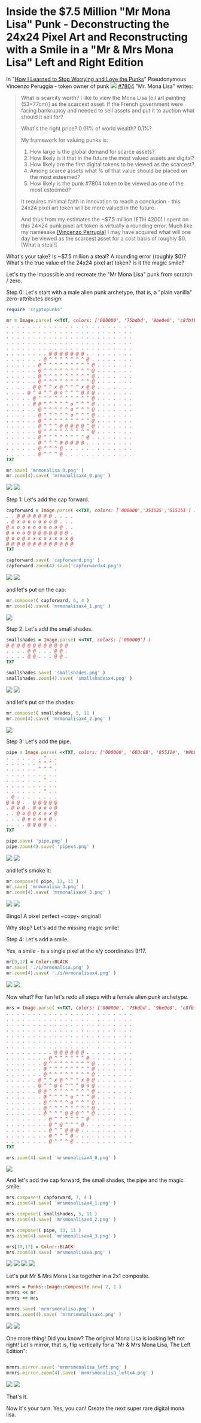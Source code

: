 # Inside the $7.5 Million "Mr Mona Lisa" Punk - Deconstructing the 24x24 Pixel Art and Reconstructing with a Smile in a "Mr & Mrs Mona Lisa" Left and Right Edition


In "[How I Learned to Stop Worrying and Love the Punks](https://twitter.com/peruggia_v/status/1370258353830514689)"
Pseudonymous Vincenzo Peruggia - token owner of punk ![](i/punk-7804.png) [#7804](https://www.larvalabs.com/cryptopunks/details/7804) "Mr. Mona Lisa"
writes:


> What is scarcity worth?
> I like to view the Mona Lisa [oil art painting (53×77cm)]
> as the scarcest asset.
> If the French government were facing bankruptcy
> and needed to sell assets and put it to auction
> what should it sell for?
>
>  What's the right price? 0.01% of world wealth? 0.1%?
>
> My framework for valuing punks is:
> 1. How large is the global demand for scarce assets?
> 2. How likely is it that in the future the most valued assets are digital?
> 3. How likely are the first digital tokens to be viewed as the scarcest?
> 4. Among scarce assets what % of that value should be placed on the most esteemed?
> 5. How likely is the punk #7804 token to be viewed as one of the most esteemed?
>
> It requires minimal faith in innovation
> to reach a conclusion - this 24x24 pixel art token
> will be more valued in the future.
>
> And thus from my estimates
> the ~$7.5 million (ETH 4200)
> I spent on this 24×24 punk pixel art token
> is virtually a rounding error.
> Much like my namesake [[Vincenzo Perrugia]](https://en.wikipedia.org/wiki/Vincenzo_Peruggia)
> I may have acquired
> what will one day be viewed
> as the scarcest asset for a cost basis of roughly $0. [What a steal!]


What's your take?
Is ~$7.5 million a steal? A rounding error (roughly $0)?
What's the true value of the 24x24 pixel art token?
Is it the magic smile?


Let's try the impossible and recreate the "Mr Mona Lisa" punk from scratch / zero.


Step 0: Let's start with a male alien punk archetype, that is, a "plain vanilla" zero-attributes design:


``` ruby
require 'cryptopunks'

mr = Image.parse( <<TXT, colors: ['000000', '75bdbd', '9be0e0', 'c8fbfb'] )
. . . . . . . . . . . . . . . . . . . . . . . .
. . . . . . . . . . . . . . . . . . . . . . . .
. . . . . . . . . . . . . . . . . . . . . . . .
. . . . . . . . . . . . . . . . . . . . . . . .
. . . . . . . . . . . . . . . . . . . . . . . .
. . . . . . . . @ @ @ @ @ @ @ . . . . . . . . .
. . . . . . . @ ^ ^ ^ ^ ^ ^ ^ @ . . . . . . . .
. . . . . . @ ^ ^ ^ ^ ^ ^ ^ ^ ^ @ . . . . . . .
. . . . . . @ ^ ^ ^ ^ ^ ^ ^ ^ ^ @ . . . . . . .
. . . . . . @ ^ ^ ^ ^ ^ ^ ^ ^ ^ @ . . . . . . .
. . . . . . @ ^ ^ ^ ^ ^ ^ ^ ^ ^ @ . . . . . . .
. . . . . @ @ ^ ^ x @ ^ ^ ^ x @ @ . . . . . . .
. . . . @ ^ o ^ ^ @ o ^ ^ ^ @ o @ . . . . . . .
. . . . . @ ^ ^ ^ ^ ^ ^ ^ ^ ^ ^ @ . . . . . . .
. . . . . @ @ ^ ^ ^ ^ ^ o ^ ^ ^ @ . . . . . . .
. . . . . . @ ^ ^ ^ ^ ^ o ^ ^ ^ @ . . . . . . .
. . . . . . @ ^ ^ ^ ^ ^ o ^ ^ ^ @ . . . . . . .
. . . . . . @ ^ ^ ^ ^ ^ ^ ^ ^ ^ @ . . . . . . .
. . . . . . @ ^ ^ ^ @ @ @ @ @ ^ @ . . . . . . .
. . . . . . @ ^ ^ ^ ^ ^ ^ ^ ^ ^ @ . . . . . . .
. . . . . . @ ^ ^ ^ ^ ^ ^ ^ ^ @ . . . . . . . .
. . . . . . @ ^ ^ ^ @ @ @ @ @ . . . . . . . . .
. . . . . . @ ^ ^ ^ @ . . . . . . . . . . . . .
. . . . . . @ ^ ^ ^ @ . . . . . . . . . . . . .
TXT

mr.save( 'mrmonalisa_0.png' )
mr.zoom(4).save( 'mrmonalisax4_0.png' )
```

![](i/mrmonalisa_0.png)
![](i/mrmonalisax4_0.png)


Step 1: Let's add the cap forward.

``` ruby
capforward = Image.parse( <<TXT, colors: ['000000','353535','515151'] )
. . @ @ @ @ @ @ @ . . . .
. @ x o o o o o o @ . . .
@ x o o o o o o o o @ . .
@ o o o @ @ @ @ @ @ @ @ .
@ o o @ x x x x x x x x @
@ @ @ @ @ @ @ @ @ @ @ @ @
TXT

capforward.save( 'capforward.png' )
capforward.zoom(4).save('capforwardx4.png')
```

![](i/capforward.png)
![](i/capforwardx4.png)


and let's put on the cap:

``` ruby
mr.compose!( capforward, 6, 4 )
mr.zoom(4).save( 'mrmonalisax4_1.png' )
```

![](i/mrmonalisax4_1.png)



Step 2: Let's add the small shades.

``` ruby
smallshades = Image.parse( <<TXT, colors: ['000000'] )
@ @ @ @ @ @ @ @ @ @ @ @
. . . . @ @ . . . @ @ .
. . . . @ @ . . . @ @ .
TXT

smallshades.save( 'smallshades.png' )
smallshades.zoom(4).save( 'smallshadesx4.png' )
```

![](i/smallshades.png)
![](i/smallshadesx4.png)


and let's put on the shades:

``` ruby
mr.compose!( smallshades, 5, 11 )
mr.zoom(4).save( 'mrmonalisax4_2.png' )
```

![](i/mrmonalisax4_2.png)



Step 3: Let's add the pipe.

``` ruby
pipe = Image.parse( <<TXT, colors: ['000000', '683c08', '855114', 'b9b9b980'] )
. . . . . . . ^ . .
. . . . . . ^ ^ ^ .
. . . . . . ^ ^ ^ .
. . . . . . . . . .
. . . . . . . ^ . .
. . . . . . . . . .
. . . . . . . ^ . .
. @ . . . . . . . .
@ o @ . . @ @ @ @ @
. @ o @ . @ o o o @
. . @ o @ @ x o x @
. . . @ o o o x @ .
. . . . @ @ @ @ . .
TXT

pipe.save( 'pipe.png' )
pipe.zoom(4).save( 'pipex4.png' )
```

![](i/pipe.png)
![](i/pipe.png)


and let's smoke it:

``` ruby
mr.compose!( pipe, 13, 11 )
mr.save( 'mrmonalisa_3.png' )
mr.zoom(4).save( 'mrmonalisax4_3.png' )
```

![](i/mrmonalisa_3.png)
![](i/mrmonalisax4_3.png)


Bingo! A pixel perfect ~copy~ original!


Why stop? Let's add the missing magic smile!

Step 4: Let's add a smile.

Yes, a smile - is a single pixel at the x/y coordinates 9/17.


``` ruby
mr[9,17] = Color::BLACK
mr.save( './i/mrmonalisa.png' )
mr.zoom(4).save( './i/mrmonalisax4.png' )
```

![](i/mrmonalisa.png)
![](i/mrmonalisax4.png)




Now what? For fun let's redo all steps with
a female alien punk archetype.


``` ruby
mrs = Image.parse( <<TXT, colors: ['000000', '75bdbd', '9be0e0', 'c8fbfb'] )
. . . . . . . . . . . . . . . . . . . . . . . .
. . . . . . . . . . . . . . . . . . . . . . . .
. . . . . . . . . . . . . . . . . . . . . . . .
. . . . . . . . . . . . . . . . . . . . . . . .
. . . . . . . . . . . . . . . . . . . . . . . .
. . . . . . . . . . . . . . . . . . . . . . . .
. . . . . . . . . . . . . . . . . . . . . . . .
. . . . . . . . . @ @ @ @ @ @ . . . . . . . . .
. . . . . . . . @ ^ ^ ^ ^ ^ ^ @ . . . . . . . .
. . . . . . . @ ^ ^ ^ ^ ^ ^ ^ ^ @ . . . . . . .
. . . . . . . @ ^ ^ ^ ^ ^ ^ ^ ^ @ . . . . . . .
. . . . . . . @ ^ ^ ^ ^ ^ ^ ^ ^ @ . . . . . . .
. . . . . . @ ^ ^ x @ ^ ^ ^ x @ @ . . . . . . .
. . . . . . @ ^ ^ @ o ^ ^ ^ @ o @ . . . . . . .
. . . . . . @ @ ^ ^ ^ ^ ^ ^ ^ ^ @ . . . . . . .
. . . . . . . @ ^ ^ ^ ^ o ^ ^ ^ @ . . . . . . .
. . . . . . . @ ^ ^ ^ ^ o ^ ^ ^ @ . . . . . . .
. . . . . . . @ ^ ^ ^ ^ ^ ^ ^ ^ @ . . . . . . .
. . . . . . . @ ^ ^ ^ @ @ @ ^ ^ @ . . . . . . .
. . . . . . . . @ ^ ^ ^ ^ ^ ^ @ . . . . . . . .
. . . . . . . . @ ^ @ ^ ^ ^ @ . . . . . . . . .
. . . . . . . . @ ^ ^ @ @ @ . . . . . . . . . .
. . . . . . . . @ ^ ^ ^ @ . . . . . . . . . . .
. . . . . . . . @ ^ ^ ^ @ . . . . . . . . . . .
TXT

mrs.zoom(4).save( 'mrsmonalisax4_0.png' )
```

![](i/mrsmonalisax4_0.png)


And let's add the cap forward,
the small shades, the pipe and the magic smile:

``` ruby
mrs.compose!( capforward, 7, 4 )
mrs.zoom(4).save( 'mrsmonalisax4_1.png' )

mrs.compose!( smallshades, 5, 11 )
mrs.zoom(4).save( 'mrsmonalisax4_2.png' )

mrs.compose!( pipe, 13, 11 )
mrs.zoom(4).save( 'mrsmonalisax4_3.png' )

mrs[10,17] = Color::BLACK
mrs.zoom(4).save( 'mrsmonalisax4.png' )
```

![](i/mrsmonalisax4_1.png)
![](i/mrsmonalisax4_2.png)
![](i/mrsmonalisax4_3.png)
![](i/mrsmonalisax4.png)


Let's put Mr & Mrs Mona Lisa together in a 2x1 composite.

``` ruby
mrmrs = Punks::Image::Composite.new( 2, 1 )
mrmrs << mr
mrmrs << mrs

mrmrs.save( 'mrmrsmonalisa.png' )
mrmrs.zoom(4).save( 'mrmrsmonalisax4.png' )
```

![](i/mrmrsmonalisa.png)
![](i/mrmrsmonalisax4.png)


One more thing! Did you know?
The original Mona Lisa is looking left not right!
Let's mirror, that is, flip vertically
for a "Mr & Mrs Mona Lisa, The Left Edition":

``` ruby

mrmrs.mirror.save( 'mrmrsmonalisa_left.png' )
mrmrs.mirror.zoom(4).save( 'mrmrsmonalisa_leftx4.png' )
```

![](i/mrmrsmonalisa_left.png)
![](i/mrmrsmonalisa_leftx4.png)


That's it.

Now it's your turn. Yes, you can!
Create the next super rare digital mona lisa.

